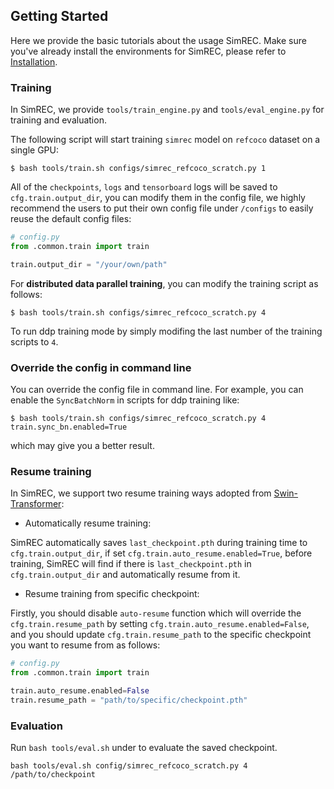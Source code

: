 ## Getting Started
Here we provide the basic tutorials about the usage SimREC. Make sure you've already install the environments for SimREC, please refer to [Installation]().

### Training
In SimREC, we provide `tools/train_engine.py` and `tools/eval_engine.py` for training and evaluation.

The following script will start training `simrec` model on `refcoco` dataset on a single GPU:
```shell
$ bash tools/train.sh configs/simrec_refcoco_scratch.py 1
```

All of the `checkpoints`, `logs` and `tensorboard` logs will be saved to `cfg.train.output_dir`, you can modify them in the config file, we highly recommend the users to put their own config file under `/configs` to easily reuse the default config files:
```python
# config.py
from .common.train import train

train.output_dir = "/your/own/path"
```

For **distributed data parallel training**, you can modify the training script as follows:
```shell
$ bash tools/train.sh configs/simrec_refcoco_scratch.py 4
```
To run ddp training mode by simply modifing the last number of the training scripts to `4`. 

### Override the config in command line
You can override the config file in command line. For example, you can enable the `SyncBatchNorm` in scripts for ddp training like:
```shell
$ bash tools/train.sh configs/simrec_refcoco_scratch.py 4 train.sync_bn.enabled=True
```
which may give you a better result.


### Resume training
In SimREC, we support two resume training ways adopted from [Swin-Transformer](https://github.com/microsoft/Swin-Transformer):

- Automatically resume training:

SimREC automatically saves `last_checkpoint.pth` during training time to `cfg.train.output_dir`, if set `cfg.train.auto_resume.enabled=True`, before training, SimREC will find if there is `last_checkpoint.pth` in `cfg.train.output_dir` and automatically resume from it.

- Resume training from specific checkpoint:

Firstly, you should disable `auto-resume` function which will override the `cfg.train.resume_path` by setting `cfg.train.auto_resume.enabled=False`, and you should update `cfg.train.resume_path` to the specific checkpoint you want to resume from as follows:
```python
# config.py
from .common.train import train

train.auto_resume.enabled=False
train.resume_path = "path/to/specific/checkpoint.pth"
```

### Evaluation

Run `bash tools/eval.sh` under to evaluate the saved checkpoint.

```shell
bash tools/eval.sh config/simrec_refcoco_scratch.py 4 /path/to/checkpoint
```
